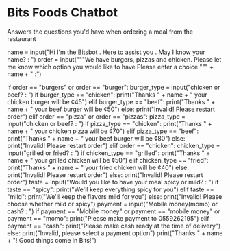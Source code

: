 # Bits Foods Chatbot
Answers the questions you'd have when ordering a meal from the restaurant

name = input("Hi I'm the Bitsbot . Here to assist you . May I know your name? : ")
order = input("""We have burgers, pizzas and chicken.
Please let me know which option you would like to have 
Please enter a choice """ + name + " :")

if order == "burgers" or order == "burger":
    burger_type = input("chicken or beef? : ")
    if burger_type == "chicken":
        print("Thanks " + name + " your chicken burger will be ¢45")
    elif burger_type == "beef":
        print("Thanks " + name + " your beef burger will be ¢50")
    else:
        print("Invalid! Please restart order")
elif order == "pizza" or order == "pizzas":
    pizza_type = input("chicken or beef? : ")
    if pizza_type == "chicken":
        print("Thanks " + name + " your chicken pizza will be ¢70")
    elif pizza_type == "beef":
        print("Thanks " + name + " your beef burger will be ¢80")
    else:
        print("Invalid! Please restart order")
elif order == "chicken":
    chicken_type = input("grilled or fried? : ")
    if chicken_type == "grilled":
        print("Thanks " + name + " your grilled chicken will be ¢50")
    elif chicken_type == "fried":
        print("Thanks " + name + " your fried chicken will be ¢40")
    else:
        print("Invalid! Please restart order")
else:
    print("Invalid! Please restart order")
taste = input("Would you like to have your meal spicy or mild? : ")
if taste == "spicy":
    print("We'll keep everything spicy for you")
elif taste == "mild":
    print("We'll keep the flavors mild for you")
else:
    print("Invalid! Please choose whether mild or spicy")
payment = input("Mobile money(momo) or cash? : ")
if payment == "Mobile money" or payment == "mobile money" or payment == "momo":
    print("Please make payment to 0559262195")
elif payment == "cash":
    print("Please make cash ready at the time of delivery")
else:
    print("Invalid, please select a payment option")
print("Thanks " + name + "! Good things come in Bits!")

